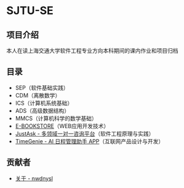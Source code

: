 # SJTU-SE

## 项目介绍

本人在读上海交通大学软件工程专业方向本科期间的课内作业和项目归档

## 目录

- SEP（软件基础实践）
- CDM（离散数学）
- ICS（计算机系统基础）
- ADS（高级数据结构）
- MMCS（计算机科学的数学基础）
- [E-BOOKSTORE](https://github.com/nwdnys1/E-Bookstore)（WEB应用开发技术）
- [JustAsk - 多领域一对一咨询平台](https://github.com/Horizon12275/JustAsk)（软件工程原理与实践）
- [TimeGenie - AI 日程管理助手 APP](https://github.com/Horizon12275/TimeGenie)（互联网产品设计与开发）

## 贡献者

- [关于 - nwdnysl](https://blog.nwdnysl.site/about)
